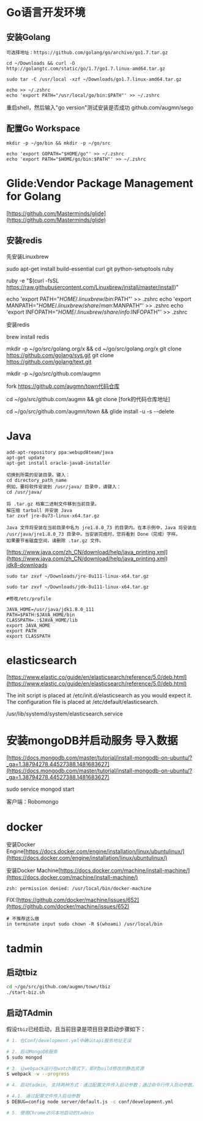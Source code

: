 # Go语言开发环境

## 安装Golang
```
可选择地址：https://github.com/golang/go/archive/go1.7.tar.gz

cd ~/Downloads && curl -O http://golangtc.com/static/go/1.7/go1.7.linux-amd64.tar.gz

sudo tar -C /usr/local -xzf ~/Downloads/go1.7.linux-amd64.tar.gz

echo >> ~/.zshrc
echo 'export PATH="/usr/local/go/bin:$PATH"' >> ~/.zshrc
```
重启shell，然后输入"go version"测试安装是否成功
github.com/augmn/sego
## 配置Go Workspace

```
mkdir -p ~/go/bin && mkdir -p ~/go/src

echo 'export GOPATH="$HOME/go"' >> ~/.zshrc
echo 'export PATH="$HOME/go/bin:$PATH"' >> ~/.zshrc
```

# Glide:Vendor Package Management for Golang
[https://github.com/Masterminds/glide](https://github.com/Masterminds/glide)

## 安装redis
先安装Linuxbrew

sudo apt-get install build-essential curl git python-setuptools ruby

ruby -e "$(curl -fsSL https://raw.githubusercontent.com/Linuxbrew/install/master/install)"

echo 'export PATH="$HOME/.linuxbrew/bin:$PATH"' >> .zshrc
echo 'export MANPATH="$HOME/.linuxbrew/share/man:$MANPATH"' >> .zshrc
echo 'export INFOPATH="$HOME/.linuxbrew/share/info:$INFOPATH"' >> .zshrc

安装redis

brew install redis


mkdir -p ~/go/src/golang.org/x && cd ~/go/src/golang.org/x
git clone https://github.com/golang/sys.git
git clone https://github.com/golang/text.git

mkdir -p ~/go/src/github.com/augmn

fork https://github.com/augmn/town代码仓库

cd ~/go/src/github.com/augmn && git clone [fork的代码仓库地址]

cd ~/go/src/github.com/augmn/town && glide install -u -s --delete

# Java


```
add-apt-repository ppa:webupd8team/java
apt-get update
apt-get install oracle-java8-installer
```

```
切换到所需的安装目录。键入：
cd directory_path_name
例如，要将软件安装到 /usr/java/ 目录中，请键入：
cd /usr/java/

将 .tar.gz 档案二进制文件移到当前目录。
解压缩 tarball 并安装 Java
tar zxvf jre-8u73-linux-x64.tar.gz

Java 文件将安装在当前目录中名为 jre1.8.0_73 的目录内。在本示例中，Java 将安装在 /usr/java/jre1.8.0_73 目录中。当安装完成时，您将看到 Done（完成）字样。
如果要节省磁盘空间，请删除 .tar.gz 文件。
```
[https://www.java.com/zh_CN/download/help/java_printing.xml](https://www.java.com/zh_CN/download/help/java_printing.xml)    
[jdk8-downloads](http://www.oracle.com/technetwork/java/javase/downloads/jdk8-downloads-2133151.html)

```
sudo tar zxvf ~/Downloads/jre-8u111-linux-x64.tar.gz

sudo tar zxvf ~/Downloads/jdk-8u111-linux-x64.tar.gz 

#修改/etc/profile

JAVA_HOME=/usr/java/jdk1.8.0_111
PATH=$PATH:$JAVA_HOME/bin
CLASSPATH=.:$JAVA_HOME/lib
export JAVA_HOME
export PATH
export CLASSPATH
```

# elasticsearch
[https://www.elastic.co/guide/en/elasticsearch/reference/5.0/deb.html](https://www.elastic.co/guide/en/elasticsearch/reference/5.0/deb.html)

 The init script is placed at /etc/init.d/elasticsearch as you would expect it. The configuration file is placed at /etc/default/elasticsearch.

 /usr/lib/systemd/system/elasticsearch.service

# 安装mongoDB并启动服务 导入数据

[https://docs.mongodb.com/master/tutorial/install-mongodb-on-ubuntu/?_ga=1.38794278.44527388.1481683627](https://docs.mongodb.com/master/tutorial/install-mongodb-on-ubuntu/?_ga=1.38794278.44527388.1481683627)

sudo service mongod start

客户端：Robomongo


# docker
安装Docker Engine[https://docs.docker.com/engine/installation/linux/ubuntulinux/](https://docs.docker.com/engine/installation/linux/ubuntulinux/)

安装Docker Machine[https://docs.docker.com/machine/install-machine/](https://docs.docker.com/machine/install-machine/)
```
zsh: permission denied: /usr/local/bin/docker-machine
```
FIX:[https://github.com/docker/machine/issues/652](https://github.com/docker/machine/issues/652)
```
# 不推荐这么做
in terminate input sudo chown -R $(whoami) /usr/local/bin   
```

# tadmin


## 启动tbiz
```bash
cd ~/go/src/github.com/augmn/town/tbiz
./start-biz.sh
```

## 启动TAdmin
假设`tbiz`已经启动，且当前目录是项目目录启动步骤如下：

```bash
# 1. 在Conf/development.yml中确认tapi服务地址无误

# 2. 启动MongoDB服务
$ sudo mongod

# 3. 让webpack运行在watch模式下，即时build修改的静态资源
$ webpack -w --progress

# 4. 启动tadmin, 支持两种方式：通过配置文件传入启动参数；通过命令行传入启动参数。

# 4.1. 通过配置文件传入启动参数
$ DEBUG=config node server/default.js -c conf/development.yml

# 5. 使用Chrome访问本地启动的tadmin
```


